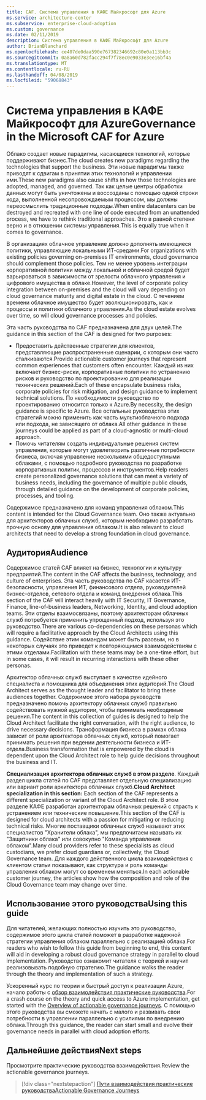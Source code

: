 ```yaml
---
title: CAF. Система управления в КАФЕ Майкрософт для Azure
ms.service: architecture-center
ms.subservice: enterprise-cloud-adoption
ms.custom: governance
ms.date: 02/11/2019
description: Система управления в КАФЕ Майкрософт для Azure
author: BrianBlanchard
ms.openlocfilehash: ce407de0daa590e767382346692c80e0a113bb3c
ms.sourcegitcommit: 0a8a60d782facc294f7f78ec0e9033e3ee16bf4a
ms.translationtype: MT
ms.contentlocale: ru-RU
ms.lasthandoff: 04/08/2019
ms.locfileid: "59068843"
---
```

# <a name="governance-in-the-microsoft-caf-for-azure"></a><span data-ttu-id="61693-103">Система управления в КАФЕ Майкрософт для Azure</span><span class="sxs-lookup"><span data-stu-id="61693-103">Governance in the Microsoft CAF for Azure</span></span>

<span data-ttu-id="61693-104">Облако создает новые парадигмы, касающиеся технологий, которые поддерживают бизнес.</span><span class="sxs-lookup"><span data-stu-id="61693-104">The cloud creates new paradigms regarding the technologies that support the business.</span></span> <span data-ttu-id="61693-105">Эти новые парадигмы также приводят к сдвигам в принятии этих технологий и управлении ими.</span><span class="sxs-lookup"><span data-stu-id="61693-105">These new paradigms also cause shifts in how those technologies are adopted, managed, and governed.</span></span> <span data-ttu-id="61693-106">Так как целые центры обработки данных могут быть уничтожены и воссозданы с помощью одной строки кода, выполненной несопровождаемым процессом, мы должны переосмыслить традиционные подходы.</span><span class="sxs-lookup"><span data-stu-id="61693-106">When entire datacenters can be destroyed and recreated with one line of code executed from an unattended process, we have to rethink traditional approaches.</span></span> <span data-ttu-id="61693-107">Это в равной степени верно и в отношении системы управления.</span><span class="sxs-lookup"><span data-stu-id="61693-107">This is equally true when it comes to governance.</span></span>

<span data-ttu-id="61693-108">В организациях облачное управление должно дополнять имеющиеся политики, управляющие локальными ИТ-средами.</span><span class="sxs-lookup"><span data-stu-id="61693-108">For organizations with existing policies governing on-premises IT environments, cloud governance should complement those policies.</span></span> <span data-ttu-id="61693-109">Тем не менее уровень интеграции корпоративной политики между локальной и облачной средой будет варьироваться в зависимости от зрелости облачного управления и цифрового имущества в облаке.</span><span class="sxs-lookup"><span data-stu-id="61693-109">However, the level of corporate policy integration between on-premises and the cloud will vary depending on cloud governance maturity and digital estate in the cloud.</span></span> <span data-ttu-id="61693-110">С течением времени облачное имущество будет эволюционировать, как и процессы и политики облачного управления.</span><span class="sxs-lookup"><span data-stu-id="61693-110">As the cloud estate evolves over time, so will cloud governance processes and policies.</span></span>

<span data-ttu-id="61693-111">Эта часть руководства по CAF предназначена для двух целей.</span><span class="sxs-lookup"><span data-stu-id="61693-111">The guidance in this section of the CAF is designed for two purposes:</span></span>

* <span data-ttu-id="61693-112">Предоставить действенные стратегии для клиентов, представляющие распространенные сценарии, с которым они часто сталкиваются.</span><span class="sxs-lookup"><span data-stu-id="61693-112">Provide actionable customer journeys that represent common experiences that customers often encounter.</span></span> <span data-ttu-id="61693-113">Каждый из них включает бизнес-риски, корпоративные политики по устранению рисков и руководство по проектированию для реализации технических решений.</span><span class="sxs-lookup"><span data-stu-id="61693-113">Each of these encapsulate business risks, corporate policies for risk mitigation, and design guidance to implement technical solutions.</span></span> <span data-ttu-id="61693-114">По необходимости руководство по проектированию относится только к Azure.</span><span class="sxs-lookup"><span data-stu-id="61693-114">By necessity, the design guidance is specific to Azure.</span></span> <span data-ttu-id="61693-115">Все остальные руководства этих стратегий можно применить как часть мультиоблачного подхода или подхода, не зависящего от облака.</span><span class="sxs-lookup"><span data-stu-id="61693-115">All other guidance in these journeys could be applied as part of a cloud-agnostic or multi-cloud approach.</span></span>
* <span data-ttu-id="61693-116">Помочь читателям создать индивидуальные решения систем управления, которые могут удовлетворить различные потребности бизнеса, включая управление несколькими общедоступными облаками, с помощью подробного руководства по разработке корпоративных политик, процессов и инструментов.</span><span class="sxs-lookup"><span data-stu-id="61693-116">Help readers create personalized governance solutions that can meet a variety of business needs, including the governance of multiple public clouds, through detailed guidance on the development of corporate policies, processes, and tooling.</span></span>

<span data-ttu-id="61693-117">Содержимое предназначено для команд управления облаком.</span><span class="sxs-lookup"><span data-stu-id="61693-117">This content is intended for the Cloud Governance team.</span></span> <span data-ttu-id="61693-118">Оно также актуально для архитекторов облачных служб, которым необходимо разработать прочную основу для управления облаком.</span><span class="sxs-lookup"><span data-stu-id="61693-118">It is also relevant to cloud architects that need to develop a strong foundation in cloud governance.</span></span>

## <a name="audience"></a><span data-ttu-id="61693-119">Аудитория</span><span class="sxs-lookup"><span data-stu-id="61693-119">Audience</span></span>

<span data-ttu-id="61693-120">Содержимое статей CAF влияет на бизнес, технологии и культуру предприятий.</span><span class="sxs-lookup"><span data-stu-id="61693-120">The content in the CAF affects the business, technology, and culture of enterprises.</span></span> <span data-ttu-id="61693-121">Эта часть руководства по CAF касается ИТ-безопасности, управления ИТ, финансового отдела, руководителей бизнес-отделов, сетевого отдела и команд внедрения облака.</span><span class="sxs-lookup"><span data-stu-id="61693-121">This section of the CAF will interact heavily with IT Security, IT Governance, Finance, line-of-business leaders, Networking, Identity, and cloud adoption teams.</span></span> <span data-ttu-id="61693-122">Эти отделы взаимосвязаны, поэтому архитекторам облачных служб потребуется применить упрощенный подход, используя это руководство.</span><span class="sxs-lookup"><span data-stu-id="61693-122">There are various co-dependencies on these personas which will require a facilitative approach by the Cloud Architects using this guidance.</span></span> <span data-ttu-id="61693-123">Содействие этим командам может быть разовым, но в некоторых случаях это приведет к повторяющимся взаимодействиям с этими отделами.</span><span class="sxs-lookup"><span data-stu-id="61693-123">Facilitation with these teams may be a one-time effort, but in some cases, it will result in recurring interactions with these other personas.</span></span>

<span data-ttu-id="61693-124">Архитектор облачных служб выступает в качестве идейного специалиста и помощника для объединения этих аудиторий.</span><span class="sxs-lookup"><span data-stu-id="61693-124">The Cloud Architect serves as the thought leader and facilitator to bring these audiences together.</span></span> <span data-ttu-id="61693-125">Содержимое этого набора руководств предназначено помочь архитектору облачных служб правильно содействовать нужной аудитории, чтобы принимать необходимые решения.</span><span class="sxs-lookup"><span data-stu-id="61693-125">The content in this collection of guides is designed to help the Cloud Architect facilitate the right conversation, with the right audience, to drive necessary decisions.</span></span> <span data-ttu-id="61693-126">Трансформация бизнеса в рамках облака зависит от роли архитектора облачных служб, который помогает принимать решения при ведении деятельности бизнеса и ИТ-отдела.</span><span class="sxs-lookup"><span data-stu-id="61693-126">Business transformation that is empowered by the cloud is dependent upon the Cloud Architect role to help guide decisions throughout the business and IT.</span></span>

<span data-ttu-id="61693-127">**Специализация архитектора облачных служб в этом разделе**. Каждый раздел цикла статей по CAF представляет отдельную специализацию или вариант роли архитектора облачных служб.</span><span class="sxs-lookup"><span data-stu-id="61693-127">**Cloud Architect specialization in this section:** Each section of the CAF represents a different specialization or variant of the Cloud Architect role.</span></span> <span data-ttu-id="61693-128">В этом разделе КАФЕ разработан архитекторам облачных решений с страсть к устранением или технические повышение.</span><span class="sxs-lookup"><span data-stu-id="61693-128">This section of the CAF is designed for cloud architects with a passion for mitigating or reducing technical risks.</span></span> <span data-ttu-id="61693-129">Многие поставщики облачных служб называют этих специалистов "Хранители облака", мы предпочитаем называть их "Защитники облака" или совокупно "Команда управления облаком".</span><span class="sxs-lookup"><span data-stu-id="61693-129">Many cloud providers refer to these specialists as cloud custodians, we prefer cloud guardians or, collectively, the Cloud Governance team.</span></span> <span data-ttu-id="61693-130">Для каждого действенного цикла взаимодействия с клиентом статьи показывают, как структура и роль команды управления облаком могут со временем меняться.</span><span class="sxs-lookup"><span data-stu-id="61693-130">In each actionable customer journey, the articles show how the composition and role of the Cloud Governance team may change over time.</span></span>

## <a name="using-this-guide"></a><span data-ttu-id="61693-131">Использование этого руководства</span><span class="sxs-lookup"><span data-stu-id="61693-131">Using this guide</span></span>

<span data-ttu-id="61693-132">Для читателей, желающих полностью изучить это руководство, содержимое этого цикла статей поможет в разработке надежной стратегии управления облаком параллельно с реализацией облака.</span><span class="sxs-lookup"><span data-stu-id="61693-132">For readers who wish to follow this guide from beginning to end, this content will aid in developing a robust cloud governance strategy in parallel to cloud implementation.</span></span> <span data-ttu-id="61693-133">Руководство ознакомит читателя с теорией и научит реализовывать подобную стратегию.</span><span class="sxs-lookup"><span data-stu-id="61693-133">The guidance walks the reader through the theory and implementation of such a strategy.</span></span>

<span data-ttu-id="61693-134">Ускоренный курс по теории и быстрый доступ к реализации Azure, начало работы с [обзор взаимодействия практические руководства](./journeys/overview.md).</span><span class="sxs-lookup"><span data-stu-id="61693-134">For a crash course on the theory and quick access to Azure implementation, get started with the [Overview of actionable governance journeys](./journeys/overview.md).</span></span> <span data-ttu-id="61693-135">С помощью этого руководства вы сможете начать с малого и развивать свои потребности в управлении параллельно с усилиями по внедрению облака.</span><span class="sxs-lookup"><span data-stu-id="61693-135">Through this guidance, the reader can start small and evolve their governance needs in parallel with cloud adoption efforts.</span></span>

## <a name="next-steps"></a><span data-ttu-id="61693-136">Дальнейшие действия</span><span class="sxs-lookup"><span data-stu-id="61693-136">Next steps</span></span>

<span data-ttu-id="61693-137">Просмотрите практические руководства взаимодействия.</span><span class="sxs-lookup"><span data-stu-id="61693-137">Review the actionable governance journeys.</span></span>

> [!div class="nextstepaction"]
> [<span data-ttu-id="61693-138">Пути взаимодействия практические руководства</span><span class="sxs-lookup"><span data-stu-id="61693-138">Actionable Governance Journeys</span></span>](./journeys/overview.md)
